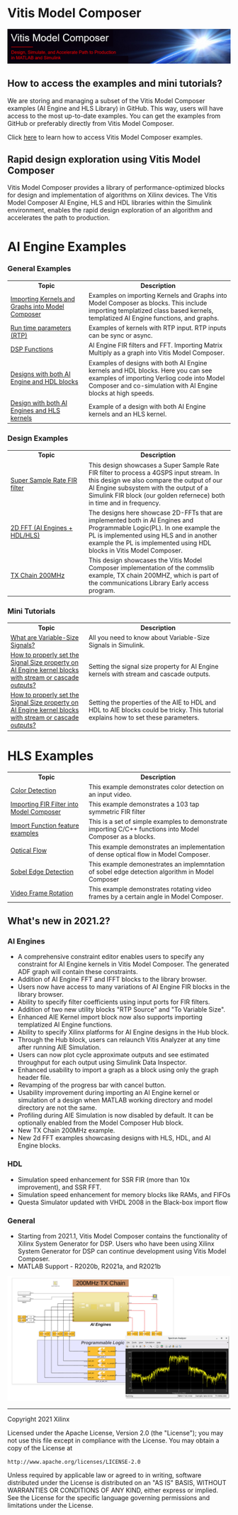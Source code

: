 # Vitis Model Composer

![](Images/model_composer_title3.png)

## How to access the examples and mini tutorials?
    
We are storing and managing a subset of the Vitis Model Composer examples (AI Engine and HLS Library) in GitHub. This way, users will have access to the most up-to-date examples. You can get the examples from GitHub or preferably directly from Vitis Model Composer.

Click [here](example_access.md) to learn how to access Vitis Model Composer examples.

## Rapid design exploration using Vitis Model Composer

Vitis Model Composer provides a library of performance-optimized blocks for design and implementation of algorithms on Xilinx devices. The Vitis Model Composer AI Engine, HLS and HDL libraries within the Simulink environment, enables the rapid design exploration of an algorithm and accelerates the path to production.

# AI Engine Examples

### General Examples

<table style="width:100%">
 <tr>
 <td width="35%" align="center"><b>Topic</b>
 <td width="65%" align="center"><b>Description</b>
 </tr>
 <tr>
 <td align="left">
   <a href="./AIEngine/Examples/Importing_AIE_blocks/README.md">Importing Kernels and Graphs into Model Composer</a>
 </td>
 <td>Examples on importing Kernels and Graphs into Model Composer as blocks. This include importing templatized class based kernels, templatized AI Engine functions, and graphs. </td>
 </tr>
 <tr>
 <td align="left">
   <a href="./AIEngine/Examples/Run_Time_Parameters/README.md">Run time parameters (RTP)</a>
 </td>
 <td>Examples of kernels with RTP input. RTP inputs can be sync or async. </td>
 </tr>
 <tr>
 <td align="left">
   <a href="./AIEngine/Examples/DSPlib/README.md">DSP Functions</a>
 </td>
 <td>AI Engine FIR filters and FFT. Importing Matrix Multiply as a graph into Vitis Model Composer.</td>
 </tr>
 <tr>
 <td align="left">
   <a href="./AIEngine/Examples/AIE_HDL/README.md">Designs with both AI Engine and HDL blocks</a>
 </td>
 <td>Examples of designs with both AI Engine kernels and HDL blocks. Here you can see examples of importing Verliog code into Model Composer and co-simulation with AI Engine   blocks at high speeds.
 </td>
 </tr>
 <tr>
 <td align="left">
   <a href="./AIEngine/Examples/AIE_HLS/README.md">Design with both AI Engines and HLS kernels</a>
 </td>
 <td>Example of a design with both AI Engine kernels and an HLS kernel.
 </td>
 </tr>
 </table>
 
### Design Examples
 
 <table style="width:100%">
 <tr>
 <td width="35%" align="center"><b>Topic</b>
 <td width="65%" align="center"><b>Description</b>
 </tr>
 <tr>
 <td align="left">
   <a href="./AIEngine/Examples/Designs/SingleStreamSSR_FIR/SingleStreamSSR/README.md">Super Sample Rate FIR filter</a>
 </td>
 <td> This design showcases a Super Sample Rate FIR filter to process a 4GSPS input stream. In this design we also compare the output of our AI Engine subsystem with the output of a Simulink FIR block (our golden refernece) both in time and in frequency. 
 </td> 
 </tr>
    
 <tr>
 <td align="left">
 <a href="./AIEngine/Examples/Designs/FFT2D/README.md">2D FFT (AI Engines + HDL/HLS) </a>
 </td>
 <td> The designs here showcase 2D-FFTs that are implemented both in AI Engines and Programmable Logic(PL). In one example the PL is implemented using HLS and in another example the PL is implemented using HDL blocks in Vitis Model Composer.</td>
 </tr>
    
 <tr>
 <td align="left">
 <a href="./AIEngine/Examples/Designs/Tx_chain_200MHz/README.md">TX Chain 200MHz </a>
 </td>
 <td> This design showcases the Vitis Model Composer implementation of the commslib example, TX chain 200MHZ, which is part of the communications Library Early access program.</td>
 </tr>
    
 </table>

### Mini Tutorials
 
 <table style="width:100%">
 <tr>
 <td width="35%" align="center"><b>Topic</b>
 <td width="65%" align="center"><b>Description</b>
 </tr>
 <tr>
 <td align="left">
   <a href="./AIEngine/Examples/Variable_Size_Signals/README.md">What are Variable-Size Signals?</a>
 </td>
 <td>All you need to know about Variable-Size Signals in Simulink.
 </td>
 </tr>
 
 <tr>
 <td align="left">
   <a href="./AIEngine/Examples/Setting_Signal_Size/README.md">How to properly set the Signal Size property on AI Engine kernel blocks with stream or cascade outputs?</a>
 </td>
 <td>Setting the signal size property for AI Engine kernels with stream and cascade outputs.
 </td>
 </tr>
    
 <tr>
 <td align="left">
   <a href="./AIEngine/Examples/AIE_HDL/Connecting_AIE_to_HDL/README.md">How to properly set the Signal Size property on AI Engine kernel blocks with stream or cascade outputs?</a>
 </td>
 <td>Setting the properties of the AIE to HDL and HDL to AIE blocks could be tricky. This tutorial explains how to set these parameters.
 </td>
 </tr>
    
 </table>


# HLS Examples

<table style="width:100%">
 <tr>
 <td width="35%" align="center"><b>Topic</b>
 <td width="65%" align="center"><b>Description</b>
 </tr>
 <tr>
 <td align="left">
   <a href="./HLS/Examples/color_detection/README.md">Color Detection</a>
 </td>
 <td>This example demonstrates color detection on an input video. </td>
 </tr>
 <tr>
 <td align="left">
   <a href="./HLS/Examples/fir_import/README.md">Importing FIR Filter into Model Composer</a>
 </td>
 <td>This example demonstrates a 103 tap symmetric FIR filter </td>
 </tr>
 <tr>
 <td align="left">
   <a href="./HLS/Examples/import_function/README.md">Import Function feature examples</a>
 </td>
 <td>This is a set of simple examples to demonstrate importing C/C++ functions into Model Composer as a blocks.</td>
 </tr>
 <tr>
 <td align="left">
   <a href="./HLS/Examples/optical_flow/README.md">Optical Flow</a>
 </td>
 <td>This example demonstrates an implementation of dense optical flow in Model Composer.</td>
 </tr>
 <tr>
 <td align="left">
   <a href="./HLS/Examples/sobel_edge_detection/README.md">Sobel Edge Detection</a>
 </td>
 <td>This example demonestrates an implemntation of sobel edge detection algorithm in Model Composer
 </td>
 </tr>
 <tr>
 <td align="left">
   <a href="./HLS/Examples/video_frame_rotation/README.md">Video Frame Rotation</a>
 </td>
 <td>This example demonstrates rotating video frames by a certain angle in Model Composer.
 </td>
 </tr>
 </table>

## What's new in 2021.2?

### AI Engines 
* A comprehensive constraint editor enables users to specify any constraint for AI Engine kernels in Vitis Model Composer. The generated ADF graph will contain these constraints.
* Addition of AI Engine FFT and IFFT blocks to the library browser. 
* Users now have access to many variations of AI Engine FIR blocks in the library browser. 
* Ability to specify filter coefficients using input ports for FIR filters. 
* Addition of two new utility blocks "RTP Source" and "To Variable Size".
* Enhanced AIE Kernel import block now also supports importing templatized AI Engine functions. 
* Ability to specify Xilinx platforms for AI Engine designs in the Hub block.
* Through the Hub block, users can relaunch Vitis Analyzer at any time after running AIE Simulation. 
* Users can now plot cycle approximate outputs and see estimated throughput for each output using Simulink Data Inspector. 
* Enhanced usability to import a graph as a block using only the graph header file. 
* Revamping of the progress bar with cancel button.
* Usability improvement during importing an AI Engine kernel or simulation of a design when MATLAB working directory and model directory are not the same. 
* Profiling during AIE Simulation is now disabled by default. It can be optionally enabled from the Model Composer Hub block.
* New TX Chain 200MHz example. 
* New 2d FFT examples showcasing designs with HLS, HDL, and AI Engine blocks.
### HDL
* Simulation speed enhancement for SSR FIR (more than 10x improvement), and SSR FFT.
* Simulation speed enhancement for memory blocks like RAMs, and FIFOs
* Questa Simulator updated with VHDL 2008 in the Black-box import flow
### General
* Starting from 2021.1, Vitis Model Composer contains the functionality of Xilinx System Generator for DSP.  Users who have been using Xilinx System Generator for DSP can continue development using Vitis Model Composer.
* MATLAB Support - R2020b, R2021a, and R2021b
  
<p align="center">
<img src="Images/model_composer_image.PNG">
</p>

--------------
Copyright 2021 Xilinx

Licensed under the Apache License, Version 2.0 (the "License");
you may not use this file except in compliance with the License.
You may obtain a copy of the License at

    http://www.apache.org/licenses/LICENSE-2.0

Unless required by applicable law or agreed to in writing, software
distributed under the License is distributed on an "AS IS" BASIS,
WITHOUT WARRANTIES OR CONDITIONS OF ANY KIND, either express or implied.
See the License for the specific language governing permissions and
limitations under the License.
